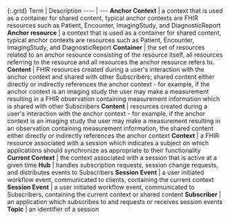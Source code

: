 
{:.grid}
Term | Description
---- | ---
**Anchor Context** | a context that is used as a container for shared content, typical anchor contexts are FHIR resources such as Patient, Encounter, ImagingStudy, and DiagnosticReport
**Anchor resource** | a context that is used as a container for shared content, typical anchor contexts are resources such as Patient, Encounter, ImagingStudy, and DiagnosticReport
**Container** | the set of resources related to an anchor resource consisting of the resource itself, all resources referring to the resource and all resources the anchor resource refers to.
**Content** | FHIR resources created during a user's interaction with the anchor context and shared with other Subscribers; shared content either directly or indirectly references the anchor context - for example, if the anchor context is an imaging study the user may make a measurement resulting in a FHIR observation containing measurement information which is shared with other Subscribers
**Content** | resources created during a user's interaction with the anchor context - for example, if the anchor context is an imaging study the user may make a measurement resulting in an observation containing measurement information, the shared content either directly or indirectly references the anchor context
**Context** | a FHIR resource associated with a session which indicates a subject on which applications should synchronize as appropriate to their functionality
**Current Context** | the context associated with a session that is active at a given time
**Hub** | handles subscription requests, session change requests, and distributes events to Subscribers
**Session Event** | a user initiated workflow event, communicated to clients, containing the current context
**Session Event** | a user initiated workflow event, communicated to Subscribers, containing the current context or shared content
**Subscriber** | an application which subscribes to and requests or receives session events
**Topic** | an identifier of a session
